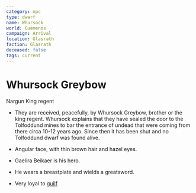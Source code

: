 ```yaml
---
category: npc
type: dwarf
name: Whursock
world: Guemenos
campaign: Arrival
location: Glasrath
faction: Glasrath
deceased: false
tags: current
---
```


# Whursock Greybow

Nargun King regent

- They are received, peacefully, by Whursock Greybow, brother or the king regent. Whursock explains that they have sealed the door to the Tolfoddund mines to bar the entrance of undead that were coming from there circa 10-12 years ago. Since then it has been shut and no Tolfoddund dwarf was found alive.

- Angular face, with thin brown hair and hazel eyes.
- Gaelira Beikaer is his hero.
- He wears a breastplate and wields a greatsword.

- Very loyal to [guilf](../pcs/guilf.md)
